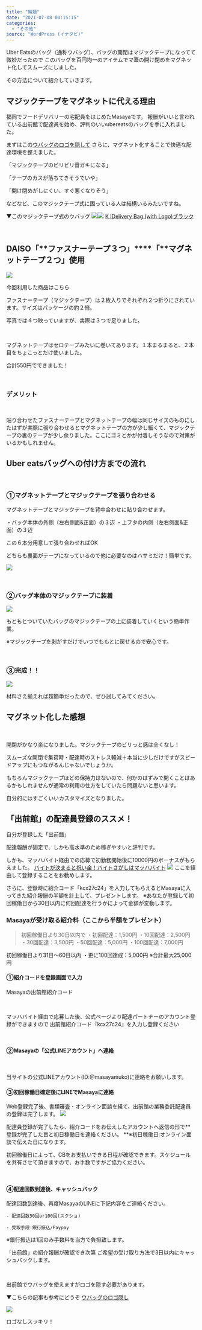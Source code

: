 ```yaml
---
title: "無題"
date: "2021-07-08 00:15:15"
categories:
  - "その他"
source: "WordPress (イナタビ)"
---
```


Uber Eatsのバッグ（通称ウバッグ）、バッグの開閉はマジックテープになってて微妙だったので
このバッグを百円均一のアイテムでマ蓋の開け閉めをマグネット化してスムーズにしました。

その方法について紹介していきます。
## マジックテープをマグネットに代える理由
福岡でフードデリバリーの宅配員をはじめたMasayaです。
報酬がいいと言われている出前館で配達員を始め、評判のいいubereatsのバッグを手に入れました。

まずはこの[ウバッグのロゴを隠して](https://masayamuko.com/hide_uberlogo/)
さらに、マグネット化することで快適な配達環境を整えました。

「マジックテープのビリビリ音ガキになる」

「テープのカスが落ちてきそうでいや」

「開け閉めがしにくい、すぐ悪くなりそう」

などなど、このマジックテープ式に困っている人は結構いるみたいですね。

▼このマジックテープ式のウバッグ
[![](//ws-fe.amazon-adsystem.com/widgets/q?_encoding=UTF8&ASIN=B07XDXNV2J&Format=_SL250_&ID=AsinImage&MarketPlace=JP&ServiceVersion=20070822&WS=1&tag=msymk-22&language=ja_JP)](https://www.amazon.co.jp/gp/product/B07XDXNV2J?ie=UTF8&psc=1&linkCode=li3&tag=msymk-22&linkId=535825ad1448f24fbb6ded2139ee13f5&language=ja_JP&ref_=as_li_ss_il)![](https://ir-jp.amazon-adsystem.com/e/ir?t=msymk-22&language=ja_JP&l=li3&o=9&a=B07XDXNV2J)
[K IDelivery Bag (with Logo)ブラック](https://amzn.to/3hidwxL)

 
## DAISO「**ファスナーテープ３つ」****「****マグネットテープ２つ**」使用
![](https://masayamuko.com/wp/wp-content/uploads/2021/07/IMG_20210704_225818-1024x768.jpg)

今回利用した商品はこちら

ファスナーテープ（マジックテープ）は２枚入りでそれぞれ２つ折りにされています。サイズはパッケージの約２倍。

写真では４つ映っていますが、実際は３つで足りました。

 

マグネットテープはセロテープみたいに巻いてあります。１本まるまると、２本目をちょこっとだけ使いました。

合計550円でできました！

 
### デメリット
 

貼り合わせたファスナーテープとマグネットテープの幅は同じサイズのものにしたはずが実際に張り合わせるとマグネットテープの方が少し細くて、マジックテープの裏のテープが少し余りました。ここにゴミとかが付着しそうなので対策がいるかもしれません。
## Uber eatsバッグへの付け方までの流れ
 
### ①マグネットテープとマジックテープを張り合わせる
マグネットテープとマジックテープを背中合わせに貼り合わせます。

・バッグ本体の外側（左右側面&正面）の３辺
・上フタの内側（左右側面&正面）の３辺

この６本分用意して張り合わせればOK

どちらも裏面がテープになっているので他に必要なのはハサミだけ！簡単です。

![](https://masayamuko.com/wp/wp-content/uploads/2021/07/IMG_20210704_232525-1024x768.jpg)

 
### ②バッグ本体のマジックテープに装着
![](https://masayamuko.com/wp/wp-content/uploads/2021/07/IMG_20210704_232437-1024x768.jpg)

もともとついていたバッグのマジックテープの上に装着していくという簡単作業。

※マジックテープを剥がすだけでいつでももとに戻せるので安心です。

 
### ③完成！！
![](https://masayamuko.com/wp/wp-content/uploads/2021/07/IMG_20210704_232446-1024x768.jpg)

材料さえ揃えれば超簡単だったので、ぜひ試してみてください。
## 
## マグネット化した感想
 

開閉がかなり楽になりました。マジックテープのビリっと感は全くなし！

スムーズな開閉で集荷時・配達時のストレス軽減＋本当に少しだけですがスピードアップにもつながるんじゃないでしょうか。

もちろんマジックテープほどの保持力はないので、何かのはずみで開くことはあるかもしれませんが通常の利用の仕方をしていたら問題ないと思います。

自分的にはすごくいいカスタマイズとなりました。
## 「出前館」の配達員登録のススメ！
自分が登録した「出前館」

配達報酬が固定で、しかも高水準のため稼ぎやすいと評判です。

しかも、マッハバイト経由での応募で初勤務開始後に10000円のボーナスがもらえました。
[バイトが決まると祝い金！バイトさがしはマッハバイト](https://px.a8.net/svt/ejp?a8mat=3HG58I+5U61BM+2OTA+661TU)
![](https://www19.a8.net/0.gif?a8mat=3HG58I+5U61BM+2OTA+661TU)
ここを経由して登録することをお勧めします。

さらに、登録時に紹介コード「kcx27c24」を入力してもらえるとMasayaに入ってきた紹介報酬の半額を計上して、プレゼントします。
※あなたが登録して初回稼働日から30日以内に何回配達を行うかによって金額が変動します。
### Masayaが受け取る紹介料（ここから半額をプレゼント）
> 初回稼働日より30日以内で
・初回配達：1,500円
・10回配達：2,500円
・30回配達：3,500円
・50回配達：5,000円
・100回配達：7,000円

初回稼働日より31日～60日以内
・更に100回達成：5,000円
※合計最大25,000円
 
#### ①紹介コードを登録画面で入力

Masayaの出前館紹介コード

 

マッハバイト経由で応募した後、公式ページより配達パートナーのアカウント登録ができますので
出前館紹介コード『kcx27c24』を入力し登録ください

 
#### **②Masayaの「公式LINEアカウント」へ連絡**
 

当サイトの公式LINEアカウント(ID:@masayamuko)に連絡をお願いします。
#### ③初回稼働日確定後にLINEでMasayaに連絡
Web登録完了後、書類審査・オンライン面談を経て、出前館の業務委託配達員の登録は完了します。
[![](https://scdn.line-apps.com/n/line_add_friends/btn/ja.png)](https://lin.ee/dAK2K2T)

配達員登録が完了したら、紹介コードをお伝えしたアカウントへ返信の形で**登録が完了した旨と初日稼働日を連絡ください。
**※初日稼働日:オンライン面談で伝えた日になります。

初回稼働日によって、CBをお支払いできる日程が確認できます。スケジュールを共有させて頂きますので、お手数ですがご協力ください。

 
#### ④配達回数到達後、キャッシュバック
配達回数到達後、再度MasayaのLINEに下記内容をご連絡ください。

 	- 配達回数50回or100回(スクショ)

 	- 受取手段:銀行振込/Paypay

※銀行振込は1回のみ手数料を当方で負担致します。

「出前館」の紹介報酬が確認でき次第
ご希望の受け取り方法で3日以内にキャッシュバックします。

 

出前館でウバッグを使えますがロゴを隠す必要があります。

▼こちらの記事も参考にどうぞ
[ウバッグのロゴ隠し](https://masayamuko.com/hide_uberlogo/)

![](https://masayamuko.com/wp/wp-content/uploads/2021/07/IMG_20210704_234553-1024x768.jpg)

ロゴなしスッキリ！